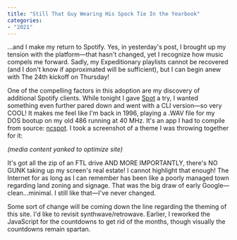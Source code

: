 ```yaml
---
title: "Still That Guy Wearing His Spock Tie In the Yearbook"
categories:
- "2021"
---
```


...and I make my return to Spotify.  Yes, in yesterday's post, I brought up my tension with the platform—that hasn't changed, yet I recognize how music compels me forward.  Sadly, my Expeditionary playlists cannot be recovered (and I don't know if approximated will be sufficient), but I can begin anew with The 24th kickoff on Thursday!

One of the compelling factors in this adoption are my discovery of additional Spotify clients.  While tonight I gave [Spot](https://www.omgubuntu.co.uk/2021/02/spot-gtk-spotify-client-for-linux) a try, I wanted something even further pared down and went with a CLI version—so very COOL!  It makes me feel like I'm back in 1996, playing a .WAV file for my DOS bootup on my old 486 running at 40 MHz.  It's an app I had to compile from source: [ncspot](https://github.com/hrkfdn/ncspot).  I took a screenshot of a theme I was throwing together for it:

*(media content yanked to optimize site)*

It's got all the zip of an FTL drive AND MORE IMPORTANTLY, there's NO GUNK taking up my  screen's real estate!  I cannot highlight that enough!  The Internet for as long as I can remember has been like a poorly managed town regarding land zoning and signage.  That was the big draw of early Google—clean...minimal.  I still like that—I've never changed.

Some sort of change will be coming down the line regarding the theming of this site.  I'd like to revisit synthwave/retrowave.  Earlier, I reworked the JavaScript for the countdowns to get rid of the months, though visually the countdowns remain spartan.  


